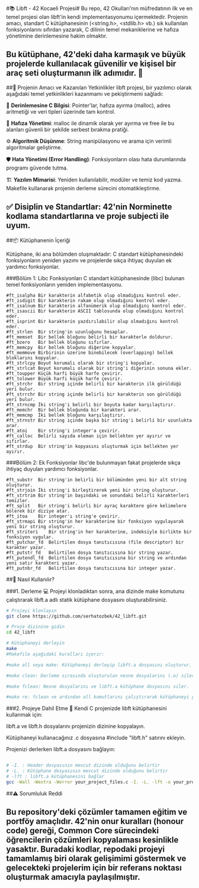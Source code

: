#📚 Libft - 42 Kocaeli Projesi#
Bu repo, 42 Okulları'nın müfredatının ilk ve en temel projesi olan libft'in kendi implementasyonumu içermektedir. Projenin amacı, standart C kütüphanesinin (<string.h>, <stdlib.h> vb.) sık kullanılan fonksiyonlarını sıfırdan yazarak, C dilinin temel mekaniklerine ve hafıza yönetimine derinlemesine hakim olmaktır.

Bu kütüphane, 42'deki daha karmaşık ve büyük projelerde kullanılacak güvenilir ve kişisel bir araç seti oluşturmanın ilk adımıdır. 🧰
---

##🎯 Projenin Amacı ve Kazanılan Yetkinlikler
libft projesi, bir yazılımcı olarak aşağıdaki temel yetkinlikleri kazanmamı ve pekiştirmemi sağladı:

🧠 **Derinlemesine C Bilgisi**: Pointer'lar, hafıza ayırma (malloc), adres aritmetiği ve veri tipleri üzerinde tam kontrol.

💾 **Hafıza Yönetimi**: malloc ile dinamik olarak yer ayırma ve free ile bu alanları güvenli bir şekilde serbest bırakma pratiği.

⚙️ **Algoritmik Düşünme**: String manipülasyonu ve arama için verimli algoritmalar geliştirme.

🛡️ **Hata Yönetimi (Error Handling)**: Fonksiyonların olası hata durumlarında programı güvende tutma.

🏗️ **Yazılım Mimarisi**: Yeniden kullanılabilir, modüler ve temiz kod yazma. Makefile kullanarak projenin derleme sürecini otomatikleştirme.

✅ **Disiplin ve Standartlar**: 42'nin Norminette kodlama standartlarına ve proje subjecti ile uyum.
---

##📦 Kütüphanenin İçeriği

Kütüphane, iki ana bölümden oluşmaktadır: C standart kütüphanesindeki fonksiyonların yeniden yazımı ve projelerde sıkça ihtiyaç duyulan ek yardımcı fonksiyonlar.

###Bölüm 1: Libc Fonksiyonları
C standart kütüphanesinde (libc) bulunan temel fonksiyonların yeniden implementasyonu.

```shell
#ft_isalpha	Bir karakterin alfabetik olup olmadığını kontrol eder.
#ft_isdigit	Bir karakterin rakam olup olmadığını kontrol eder.
#ft_isalnum	Bir karakterin alfanümerik olup olmadığını kontrol eder.
#ft_isascii	Bir karakterin ASCII tablosunda olup olmadığını kontrol eder.
#ft_isprint	Bir karakterin yazdırılabilir olup olmadığını kontrol eder.
#ft_strlen	Bir string'in uzunluğunu hesaplar.
#ft_memset	Bir bellek bloğunu belirli bir karakterle doldurur.
#ft_bzero	Bir bellek bloğunu sıfırlar.
#ft_memcpy	Bir bellek bloğunu diğerine kopyalar.
#ft_memmove	Birbirinin üzerine binebilecek (overlapping) bellek bloklarını kopyalar.
#ft_strlcpy	Boyut korumalı olarak bir string'i kopyalar.
#ft_strlcat	Boyut korumalı olarak bir string'i diğerinin sonuna ekler.
#ft_toupper	Küçük harfi büyük harfe çevirir.
#ft_tolower	Büyük harfi küçük harfe çevirir.
#ft_strchr	Bir string içinde belirli bir karakterin ilk görüldüğü yeri bulur.
#ft_strrchr	Bir string içinde belirli bir karakterin son görüldüğü yeri bulur.
#ft_strncmp	İki string'i belirli bir boyuta kadar karşılaştırır.
#ft_memchr	Bir bellek bloğunda bir karakteri arar.
#ft_memcmp	İki bellek bloğunu karşılaştırır.
#ft_strnstr	Bir string içinde başka bir string'i belirli bir uzunlukta arar.
#ft_atoi	Bir string'i integer'a çevirir.
#ft_calloc	Belirli sayıda eleman için bellekten yer ayırır ve sıfırlar.
#ft_strdup	Bir string'in kopyasını oluşturmak için bellekten yer ayırır.
```

###Bölüm 2: Ek Fonksiyonlar
libc'de bulunmayan fakat projelerde sıkça ihtiyaç duyulan yardımcı fonksiyonlar.

```shell
#ft_substr	Bir string'in belirli bir bölümünden yeni bir alt string oluşturur.
#ft_strjoin	İki string'i birleştirerek yeni bir string oluşturur.
#ft_strtrim	Bir string'in başındaki ve sonundaki belirli karakterleri temizler.
#ft_split	Bir string'i belirli bir ayraç karaktere göre kelimelere bölerek bir diziye atar.
#ft_itoa	Bir integer'ı string'e çevirir.
#ft_strmapi	Bir string'in her karakterine bir fonksiyon uygulayarak yeni bir string oluşturur.
#ft_striteri	Bir string'in her karakterine, indeksiyle birlikte bir fonksiyon uygular.
#ft_putchar_fd	Belirtilen dosya tanıtıcısına (file descriptor) bir karakter yazar.
#ft_putstr_fd	Belirtilen dosya tanıtıcısına bir string yazar.
#ft_putendl_fd	Belirtilen dosya tanıtıcısına bir string ve ardından yeni satır karakteri yazar.
#ft_putnbr_fd	Belirtilen dosya tanıtıcısına bir integer yazar.
```

##🚀 Nasıl Kullanılır?

###1. Derleme 💻
Projeyi klonladıktan sonra, ana dizinde make komutunu çalıştırarak libft.a adlı statik kütüphane dosyasını oluşturabilirsiniz.


```bash
# Projeyi klonlayın
git clone https://github.com/serhatozbek/42_libft.git

# Proje dizinine gidin
cd 42_libft

# Kütüphaneyi derleyin
make
#Makefile aşağıdaki kuralları içerir:

#make all veya make: Kütüphaneyi derleyip libft.a dosyasını oluşturur.

#make clean: Derleme sırasında oluşturulan nesne dosyalarını (.o) siler.

#make fclean: Nesne dosyalarını ve libft.a kütüphane dosyasını siler.

#make re: fclean ve ardından all komutlarını çalıştırarak kütüphaneyi yeniden oluşturur.
```

###2. Projeye Dahil Etme 🔗
Kendi C projenizde libft kütüphanesini kullanmak için:

libft.a ve libft.h dosyalarını projenizin dizinine kopyalayın.

Kütüphaneyi kullanacağınız .c dosyasına #include "libft.h" satırını ekleyin.

Projenizi derlerken libft.a dosyasını bağlayın:

```Bash

# -I. : Header dosyasının mevcut dizinde olduğunu belirtir
# -L. : Kütüphane dosyasının mevcut dizinde olduğunu belirtir
# -lft : libft.a kütüphanesini bağlar
gcc -Wall -Wextra -Werror your_project_files.c -I. -L. -lft -o your_program
```

##⚠️ Sorumluluk Reddi

Bu repository'deki çözümler tamamen eğitim ve portföy amaçlıdır. 42'nin onur kuralları (honour code) gereği, Common Core sürecindeki öğrencilerin çözümleri kopyalaması kesinlikle yasaktır. Buradaki kodlar, repodaki projeyi tamamlamış biri olarak gelişimimi göstermek ve gelecekteki projelerim için bir referans noktası oluşturmak amacıyla paylaşılmıştır.
---